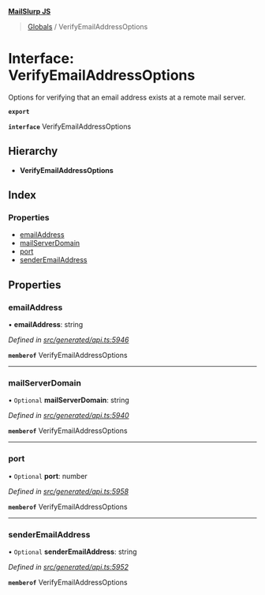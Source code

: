 **[MailSlurp JS](../README.md)**

> [Globals](../README.md) / VerifyEmailAddressOptions

# Interface: VerifyEmailAddressOptions

Options for verifying that an email address exists at a remote mail server.

**`export`** 

**`interface`** VerifyEmailAddressOptions

## Hierarchy

* **VerifyEmailAddressOptions**

## Index

### Properties

* [emailAddress](verifyemailaddressoptions.md#emailaddress)
* [mailServerDomain](verifyemailaddressoptions.md#mailserverdomain)
* [port](verifyemailaddressoptions.md#port)
* [senderEmailAddress](verifyemailaddressoptions.md#senderemailaddress)

## Properties

### emailAddress

•  **emailAddress**: string

*Defined in [src/generated/api.ts:5946](https://github.com/mailslurp/mailslurp-client/blob/cce5bf2/src/generated/api.ts#L5946)*

**`memberof`** VerifyEmailAddressOptions

___

### mailServerDomain

• `Optional` **mailServerDomain**: string

*Defined in [src/generated/api.ts:5940](https://github.com/mailslurp/mailslurp-client/blob/cce5bf2/src/generated/api.ts#L5940)*

**`memberof`** VerifyEmailAddressOptions

___

### port

• `Optional` **port**: number

*Defined in [src/generated/api.ts:5958](https://github.com/mailslurp/mailslurp-client/blob/cce5bf2/src/generated/api.ts#L5958)*

**`memberof`** VerifyEmailAddressOptions

___

### senderEmailAddress

• `Optional` **senderEmailAddress**: string

*Defined in [src/generated/api.ts:5952](https://github.com/mailslurp/mailslurp-client/blob/cce5bf2/src/generated/api.ts#L5952)*

**`memberof`** VerifyEmailAddressOptions
